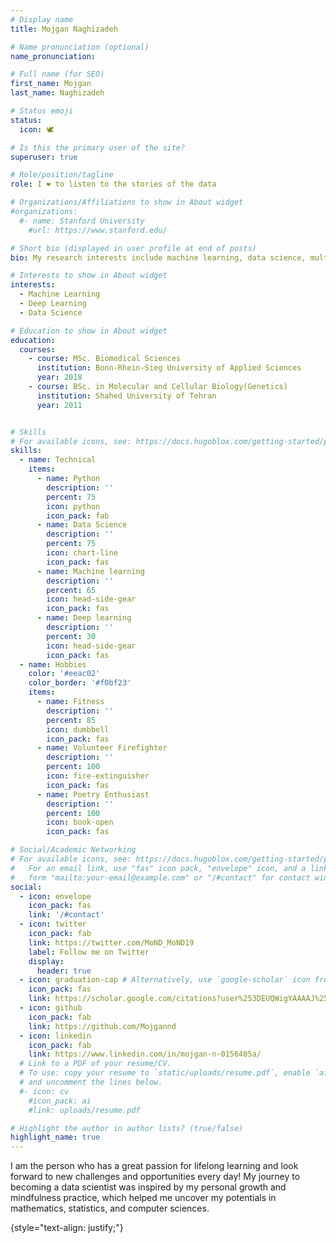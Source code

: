 ```yaml
---
# Display name
title: Mojgan Naghizadeh

# Name pronunciation (optional)
name_pronunciation: 

# Full name (for SEO)
first_name: Mojgan
last_name: Naghizadeh

# Status emoji
status:
  icon: 🕊

# Is this the primary user of the site?
superuser: true

# Role/position/tagline
role: I ❤️ to listen to the stories of the data 

# Organizations/Affiliations to show in About widget
#organizations:
  #- name: Stanford University
    #url: https://www.stanford.edu/

# Short bio (displayed in user profile at end of posts)
bio: My research interests include machine learning, data science, multi-omic data analysis, digital pathology.

# Interests to show in About widget
interests:
  - Machine Learning
  - Deep Learning
  - Data Science

# Education to show in About widget
education:
  courses:
    - course: MSc. Biomedical Sciences
      institution: Bonn-Rhein-Sieg University of Applied Sciences
      year: 2018
    - course: BSc. in Molecular and Cellular Biology(Genetics)
      institution: Shahed University of Tehran
      year: 2011


# Skills
# For available icons, see: https://docs.hugoblox.com/getting-started/page-builder/#icons
skills:
  - name: Technical
    items:
      - name: Python
        description: ''
        percent: 75
        icon: python
        icon_pack: fab
      - name: Data Science
        description: ''
        percent: 75
        icon: chart-line
        icon_pack: fas
      - name: Machine learning
        description: ''
        percent: 65
        icon: head-side-gear
        icon_pack: fas
      - name: Deep learning
        description: ''
        percent: 30
        icon: head-side-gear
        icon_pack: fas
  - name: Hobbies
    color: '#eeac02'
    color_border: '#f0bf23'
    items:
      - name: Fitness
        description: ''
        percent: 85
        icon: dumbbell
        icon_pack: fas
      - name: Volunteer Firefighter
        description: ''
        percent: 100
        icon: fire-extinguisher
        icon_pack: fas
      - name: Poetry Enthusiast 
        description: ''
        percent: 100
        icon: book-open
        icon_pack: fas

# Social/Academic Networking
# For available icons, see: https://docs.hugoblox.com/getting-started/page-builder/#icons
#   For an email link, use "fas" icon pack, "envelope" icon, and a link in the
#   form "mailto:your-email@example.com" or "/#contact" for contact widget.
social:
  - icon: envelope
    icon_pack: fas
    link: '/#contact'
  - icon: twitter
    icon_pack: fab
    link: https://twitter.com/MoND_MoND19
    label: Follow me on Twitter
    display:
      header: true
  - icon: graduation-cap # Alternatively, use `google-scholar` icon from `ai` icon pack
    icon_pack: fas
    link: https://scholar.google.com/citations?user%253DEUQWigYAAAAJ%2526hl%253Den
  - icon: github
    icon_pack: fab
    link: https://github.com/Mojgannd
  - icon: linkedin
    icon_pack: fab
    link: https://www.linkedin.com/in/mojgan-n-0156405a/
  # Link to a PDF of your resume/CV.
  # To use: copy your resume to `static/uploads/resume.pdf`, enable `ai` icons in `params.yaml`,
  # and uncomment the lines below.
  #- icon: cv
    #icon_pack: ai
    #link: uploads/resume.pdf

# Highlight the author in author lists? (true/false)
highlight_name: true
---
```


I am the person who has a great passion for lifelong learning and look forward to new challenges and opportunities every day! My journey to becoming a data scientist was inspired by my personal growth and mindfulness practice, which helped me uncover my potentials in mathematics, statistics, and computer sciences.

{style="text-align: justify;"}
